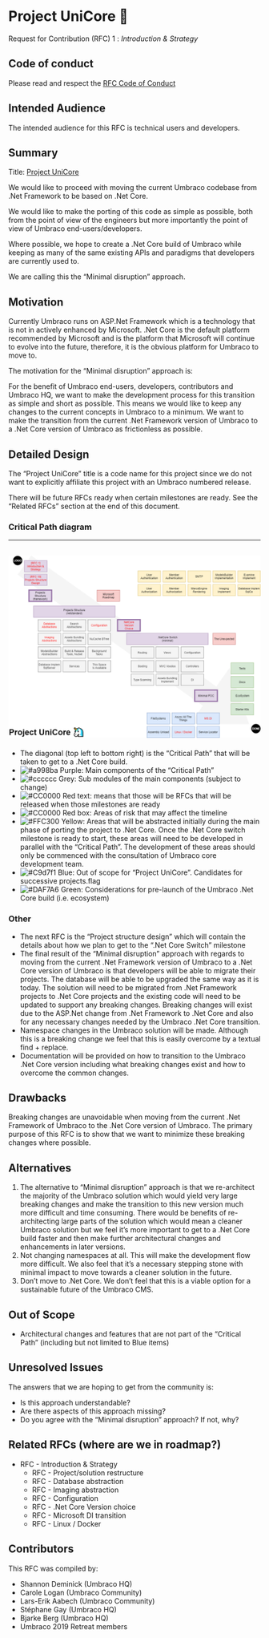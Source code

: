 # Project UniCore 🦄

Request for Contribution (RFC) 1 : _Introduction & Strategy_

## Code of conduct

Please read and respect the [RFC Code of Conduct](https://github.com/umbraco/rfcs/blob/master/CODE_OF_CONDUCT.md)

## Intended Audience

The intended audience for this RFC is technical users and developers.

## Summary

Title: <span style="text-decoration:underline;">Project UniCore</span>

We would like to proceed with moving the current Umbraco codebase from .Net Framework to be based on .Net Core. 

We would like to make the porting of this code as simple as possible, both from the point of view of the engineers 
but more importantly the point of view of Umbraco end-users/developers. 

Where possible, we hope to create a .Net Core build of Umbraco while keeping as many of the same 
existing APIs and paradigms that developers are currently used to.

We are calling this the “Minimal disruption” approach.

## Motivation

Currently Umbraco runs on ASP.Net Framework which is a technology that is not in actively enhanced by 
Microsoft. .Net Core is the default platform recommended by Microsoft and is the platform that Microsoft 
will continue to evolve into the future, therefore, it is the obvious platform for Umbraco to move to.

The motivation for the “Minimal disruption” approach is:

For the benefit of Umbraco end-users, developers, contributors and Umbraco HQ, we want to make 
the development process for this transition as simple and short as possible. This means we would 
like to keep any changes to the current concepts in Umbraco to a minimum. We want to make the 
transition from the current .Net Framework version of Umbraco to a .Net Core version of Umbraco 
as frictionless as possible.

## Detailed Design

The “Project UniCore” title is a code name for this project since we do not want to explicitly affiliate 
this project with an Umbraco numbered release. 

There will be future RFCs ready when certain milestones are ready. See the “Related RFCs” section at 
the end of this document. 

### Critical Path diagram

---
![Project Unicore Diagram](assets/diagram.png)
---

*   The diagonal (top left to bottom right) is the “Critical Path” that will be taken to get to a .Net Core build. 
*   ![#a998ba](https://placehold.it/15/a998ba/000000?text=+) Purple: Main components of the “Critical Path”
*   ![#cccccc](https://placehold.it/15/cccccc/000000?text=+) Grey: Sub modules of the main components (subject to change)
*   ![#CC0000](https://placehold.it/15/CC0000/000000?text=+) Red text: means that those will be RFCs that will be released when those milestones are ready
*   ![#CC0000](https://placehold.it/15/CC0000/000000?text=+) Red box: Areas of risk that may affect the timeline
*   ![#FFC300](https://placehold.it/15/FFC300/000000?text=+) Yellow: Areas that will be abstracted initially during the main phase of porting the project to .Net Core. 
Once the .Net Core switch milestone is ready to start, these areas will need to be developed in parallel with 
the “Critical Path”. The development of these areas should only be commenced with the 
consultation of Umbraco core development team.
*   ![#C9d7f1](https://placehold.it/15/C9d7f1/000000?text=+) Blue: Out of scope for “Project UniCore”. Candidates for successive projects.flag
*   ![#DAF7A6](https://placehold.it/15/DAF7A6/000000?text=+) Green: Considerations for pre-launch of the Umbraco .Net Core build (i.e. ecosystem) 


### Other

*   The next RFC is the “Project structure design” which will contain the details about how we plan 
to get to the “.Net Core Switch” milestone
*   The final result of the “Minimal disruption” approach with regards to moving from the current .Net 
Framework version of Umbraco to a .Net Core version of Umbraco is that developers will be able to migrate 
their projects. The database will be able to be upgraded the same way as it is today. The solution 
will need to be migrated from .Net Framework projects to .Net Core projects and the existing code 
will need to be updated to support any breaking changes. Breaking changes will exist due to the ASP.Net 
change from .Net Framework to .Net Core and also for any necessary changes needed by the 
Umbraco .Net Core transition.
*   Namespace changes in the Umbraco solution will be made. Although this is a breaking change we feel 
that this is easily overcome by a textual find + replace. 
*   Documentation will be provided on how to transition to the Umbraco .Net Core version including 
what breaking changes exist and how to overcome the common changes.

## Drawbacks

Breaking changes are unavoidable when moving from the current .Net Framework of Umbraco to the .Net 
Core version of Umbraco. The primary purpose of this RFC is to show that we want to minimize these 
breaking changes where possible.


## Alternatives



1. The alternative to “Minimal disruption” approach is that we re-architect the majority of the 
Umbraco solution which would yield very large breaking changes and make the transition to this 
new version much more difficult and time consuming. There would be benefits of re-architecting 
large parts of the solution which would mean a cleaner Umbraco solution but we feel it’s more 
important to get to a .Net Core build faster and then make further architectural changes and 
enhancements in later versions.
2. Not changing namespaces at all. This will make the development flow more difficult. We also feel 
that it’s a necessary stepping stone with minimal impact to move towards a cleaner solution in the future.
3. Don’t move to .Net Core. We don’t feel that this is a viable option for a sustainable future of the Umbraco CMS.


## Out of Scope



*   Architectural changes and features that are not part of the “Critical Path” (including but not limited to Blue items)


## Unresolved Issues

The answers that we are hoping to get from the community is:



*   Is this approach understandable?
*   Are there aspects of this approach missing?
*   Do you agree with the “Minimal disruption” approach? If not, why?


## Related RFCs (where are we in roadmap?)


*   RFC - Introduction & Strategy
    *   RFC - Project/solution restructure
    *   RFC - Database abstraction
    *   RFC - Imaging abstraction
    *   RFC - Configuration
    *   RFC - .Net Core Version choice
    *   RFC - Microsoft DI transition
    *   RFC - Linux / Docker


## Contributors

This RFC was compiled by:

*   Shannon Deminick (Umbraco HQ)
*   Carole Logan (Umbraco Community)
*   Lars-Erik Aabech (Umbraco Community)
*   Stéphane Gay (Umbraco HQ)
*   Bjarke Berg (Umbraco HQ)
*   Umbraco 2019 Retreat members
